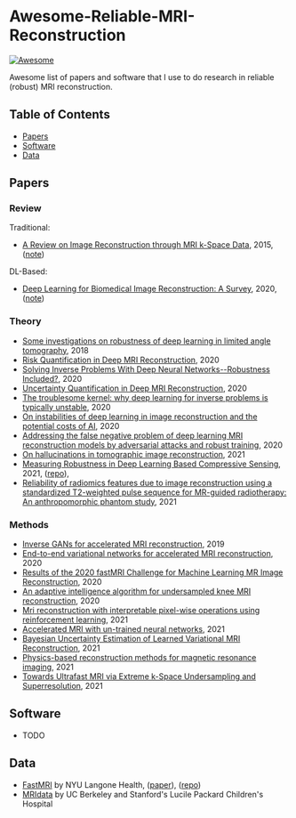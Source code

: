 # Awesome-Reliable-MRI-Reconstruction
[![Awesome](https://awesome.re/badge.svg)](https://awesome.re)

Awesome list of papers and software that I use to do research in reliable (robust) MRI reconstruction.

## Table of Contents
- [Papers](#papers)
- [Software](#software)
- [Data](#data)

## Papers

### Review

Traditional:

* [A Review on Image Reconstruction through MRI k-Space Data](http://j.mecs-press.net/ijigsp/ijigsp-v7-n7/IJIGSP-V7-N7-6.pdf), 2015, ([note](https://github.com/RasinGue/Awesome-Reliable-MRI/blob/main/Notes/Reconstructionthrough_MRI_k_space_Data.pdf))

DL-Based:

* [Deep Learning for Biomedical Image Reconstruction: A Survey](https://arxiv.org/pdf/2002.12351.pdf), 2020, ([note](https://github.com/RasinGue/Awesome-Reliable-MRI/blob/main/Notes/DL_for_Biomedical_Image_Reconstruction_A_Survey.pdf))

### Theory

* [Some investigations on robustness of deep learning in limited angle tomography](https://www5.informatik.uni-erlangen.de/Forschung/Publikationen/2018/Huang18-SIO.pdf), 2018
* [Risk Quantification in Deep MRI Reconstruction](https://openreview.net/pdf?id=ccBn_ZIuRHT), 2020
* [Solving Inverse Problems With Deep Neural Networks--Robustness Included?](https://arxiv.org/abs/2011.04268), 2020
* [Uncertainty Quantification in Deep MRI Reconstruction](https://arxiv.org/abs/1901.11228), 2020
* [The troublesome kernel: why deep learning for inverse problems is typically unstable](https://arxiv.org/abs/2001.01258), 2020
* [On instabilities of deep learning in image reconstruction and the potential costs of AI](https://www.pnas.org/content/pnas/117/48/30088.full.pdf), 2020
* [Addressing the false negative problem of deep learning MRI reconstruction models by adversarial attacks and robust training](http://proceedings.mlr.press/v121/cheng20a/cheng20a.pdf), 2020
* [On hallucinations in tomographic image reconstruction](https://arxiv.org/abs/2012.00646), 2021
* [Measuring Robustness in Deep Learning Based Compressive Sensing](https://arxiv.org/abs/2102.06103), 2021, ([repo](https://github.com/MLI-lab/Robustness-CS)), 
* [Reliability of radiomics features due to image reconstruction using a standardized T2-weighted pulse sequence for MR-guided radiotherapy: An anthropomorphic phantom study](https://onlinelibrary.wiley.com/doi/abs/10.1002/mrm.28650), 2021

### Methods

* [Inverse GANs for accelerated MRI reconstruction](https://www.spiedigitallibrary.org/conference-proceedings-of-spie/11138/111381A/Inverse-GANs-for-accelerated-MRI-reconstruction/10.1117/12.2527753.short), 2019
* [End-to-end variational networks for accelerated MRI reconstruction](https://arxiv.org/abs/2004.06688), 2020
* [Results of the 2020 fastMRI Challenge for Machine Learning MR Image Reconstruction](https://arxiv.org/abs/2012.06318.pdf), 2020
* [An adaptive intelligence algorithm for undersampled knee MRI reconstruction](https://ieeexplore.ieee.org/iel7/6287639/8948470/09241039.pdf), 2020
* [Mri reconstruction with interpretable pixel-wise operations using reinforcement learning](https://ojs.aaai.org/index.php/AAAI/article/download/5423/5279), 2021
* [Accelerated MRI with un-trained neural networks](https://arxiv.org/pdf/2007.02471), 2021
* [Bayesian Uncertainty Estimation of Learned Variational MRI Reconstruction](https://arxiv.org/abs/2102.06665), 2021
* [Physics-based reconstruction methods for magnetic resonance imaging](https://royalsocietypublishing.org/doi/pdf/10.1098/rsta.2020.0196), 2021
* [Towards Ultrafast MRI via Extreme k-Space Undersampling and Superresolution](https://arxiv.org/abs/2103.02940), 2021

## Software

* TODO

## Data

* [FastMRI](https://fastmri.org/dataset)  by NYU Langone Health, ([paper](https://arxiv.org/abs/1811.08839/)), ([repo](https://github.com/facebookresearch/fastMRI/))
* [MRIdata](http://mridata.org/) by UC Berkeley and Stanford's Lucile Packard Children's Hospital

